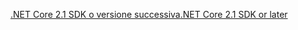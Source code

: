 [<span data-ttu-id="53b58-101">.NET Core 2.1 SDK o versione successiva</span><span class="sxs-lookup"><span data-stu-id="53b58-101">.NET Core 2.1 SDK or later</span></span>](https://www.microsoft.com/net/download/all)